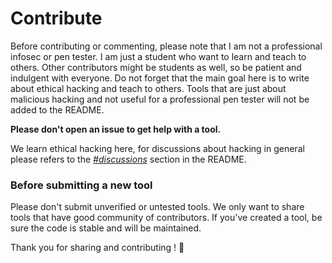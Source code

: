 # Contribute

Before contributing or commenting, please note that I am not a professional infosec or pen tester. I am just a student who want to learn and teach to others. Other contributors might be students as well, so be patient and indulgent with everyone. Do not forget that the main goal here is to write about ethical hacking and teach to others. Tools that are just about malicious hacking and not useful for a professional pen tester will not be added to the README.

**Please don't open an issue to get help with a tool.**

We learn ethical hacking here, for discussions about hacking in general please refers to the *[#discussions](https://github.com/sundowndev/hacker-roadmap#discussions)* section in the README.

### Before submitting a new tool

Please don't submit unverified or untested tools. We only want to share tools that have good community of contributors. If you've created a tool, be sure the code is stable and will be maintained.

Thank you for sharing and contributing ! :tada:
